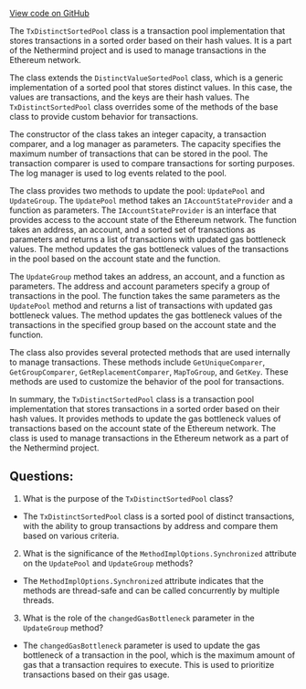 [View code on GitHub](https://github.com/NethermindEth/nethermind/src/Nethermind/Nethermind.TxPool/Collections/TxDistinctSortedPool.cs)

The `TxDistinctSortedPool` class is a transaction pool implementation that stores transactions in a sorted order based on their hash values. It is a part of the Nethermind project and is used to manage transactions in the Ethereum network.

The class extends the `DistinctValueSortedPool` class, which is a generic implementation of a sorted pool that stores distinct values. In this case, the values are transactions, and the keys are their hash values. The `TxDistinctSortedPool` class overrides some of the methods of the base class to provide custom behavior for transactions.

The constructor of the class takes an integer capacity, a transaction comparer, and a log manager as parameters. The capacity specifies the maximum number of transactions that can be stored in the pool. The transaction comparer is used to compare transactions for sorting purposes. The log manager is used to log events related to the pool.

The class provides two methods to update the pool: `UpdatePool` and `UpdateGroup`. The `UpdatePool` method takes an `IAccountStateProvider` and a function as parameters. The `IAccountStateProvider` is an interface that provides access to the account state of the Ethereum network. The function takes an address, an account, and a sorted set of transactions as parameters and returns a list of transactions with updated gas bottleneck values. The method updates the gas bottleneck values of the transactions in the pool based on the account state and the function.

The `UpdateGroup` method takes an address, an account, and a function as parameters. The address and account parameters specify a group of transactions in the pool. The function takes the same parameters as the `UpdatePool` method and returns a list of transactions with updated gas bottleneck values. The method updates the gas bottleneck values of the transactions in the specified group based on the account state and the function.

The class also provides several protected methods that are used internally to manage transactions. These methods include `GetUniqueComparer`, `GetGroupComparer`, `GetReplacementComparer`, `MapToGroup`, and `GetKey`. These methods are used to customize the behavior of the pool for transactions.

In summary, the `TxDistinctSortedPool` class is a transaction pool implementation that stores transactions in a sorted order based on their hash values. It provides methods to update the gas bottleneck values of transactions based on the account state of the Ethereum network. The class is used to manage transactions in the Ethereum network as a part of the Nethermind project.
## Questions: 
 1. What is the purpose of the `TxDistinctSortedPool` class?
- The `TxDistinctSortedPool` class is a sorted pool of distinct transactions, with the ability to group transactions by address and compare them based on various criteria.

2. What is the significance of the `MethodImplOptions.Synchronized` attribute on the `UpdatePool` and `UpdateGroup` methods?
- The `MethodImplOptions.Synchronized` attribute indicates that the methods are thread-safe and can be called concurrently by multiple threads.

3. What is the role of the `changedGasBottleneck` parameter in the `UpdateGroup` method?
- The `changedGasBottleneck` parameter is used to update the gas bottleneck of a transaction in the pool, which is the maximum amount of gas that a transaction requires to execute. This is used to prioritize transactions based on their gas usage.